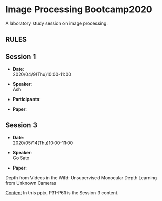 # Image Processing Bootcamp2020
A laboratory study session on image processing.

## RULES

## Session 1
- **Date**:  
2020/04/9(Thu)10:00-11:00

- **Speaker**:  
Ash

- **Participants**:  
 
- **Paper**:  


## Session 3
- **Date**:  
2020/05/14(Thu)10:00-11:00

- **Speaker**:  
Go Sato

- **Paper**:  

Depth from Videos in the Wild: Unsupervised Monocular Depth Learning from Unknown Cameras

[Content](https://drive.google.com/file/d/1udowA_HujBPsCEz9G390hxm0whi4CT51/view?usp=sharing)
In this pptx, P31-P61 is the Session 3 content.


